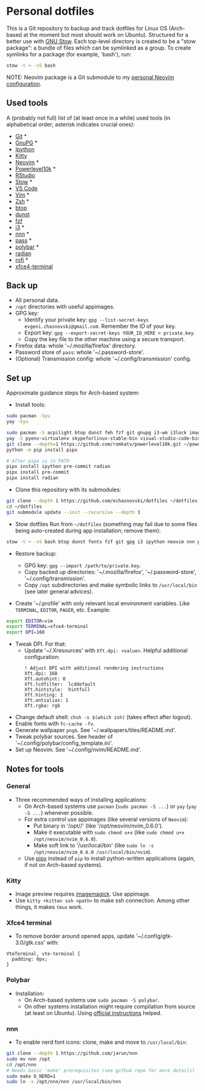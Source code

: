 # Personal dotfiles

This is a Git repository to backup and track dotfiles for Linux OS (Arch-based at the moment but most should work on Ubuntu). Structured for a better use with [GNU Stow](https://www.gnu.org/software/stow/). Each top-level directory is created to be a "stow package": a bundle of files which can be symlinked as a group. To create symlinks for a package (for example, 'bash'), run:

```bash
stow -t ~ -vS bash
```

NOTE: Neovim package is a Git submodule to my [personal Neovim configuration](https://github.com/echasnovski/nvim).

## Used tools

A (probably not full) list of (at least once in a while) used tools (in alphabetical order; asterisk indicates crucial ones):

- [Git](http://git-scm.com/) \*
- [GnuPG](https://gnupg.org/) \*
- [Ipython](https://ipython.org/)
- [Kitty](https://sw.kovidgoyal.net/kitty/binary/#manually-installing)
- [Neovim](https://github.com/neovim/neovim) \*
- [Powerlevel10k](https://github.com/romkatv/powerlevel10k) \*
- [RStudio](https://www.rstudio.com/)
- [Stow](https://www.gnu.org/software/stow/) \*
- [VS Code](https://code.visualstudio.com/)
- [Vim](https://www.vim.org/) \*
- [Zsh](https://www.zsh.org/) \*
- [btop](https://github.com/aristocratos/btop)
- [dunst](https://dunst-project.org/)
- [fzf](https://github.com/junegunn/fzf)
- [i3](https://i3wm.org/) \*
- [nnn](https://github.com/jarun/nnn) \*
- [pass](https://www.passwordstore.org/) \*
- [polybar](https://github.com/polybar/polybar) \*
- [radian](https://github.com/randy3k/radian)
- [rofi](https://github.com/davatorium/rofi) \*
- [xfce4-terminal](https://docs.xfce.org/apps/terminal/start)

## Back up

- All personal data.
- `/opt` directories with useful appimages.
- GPG key:
    - Identify your private key: `gpg --list-secret-keys evgeni.chasnovski@gmail.com`. Remember the ID of your key.
    - Export key: `gpg --export-secret-keys YOUR_ID_HERE > private.key`.
    - Copy the key file to the other machine using a secure transport.
- Firefox data: whole '~/.mozilla/firefox' directory.
- Password store of `pass`: whole '~/.password-store'.
- (Optional) Transmission config: whole '~/.config/transmission' config.

## Set up

Approximate guidance steps for Arch-based system:

- Install tools:

```bash
sudo pacman -Syu
yay -Syu

sudo pacman -S acpilight btop dunst feh fzf git gnupg i3-wm i3lock imagemagick maim openssl pass picom polybar pyenv python-pip r ripgrep rofi stow vim vlc xdotool xfce4-terminal xsel zsh
yay -S pyenv-virtualenv skypeforlinux-stable-bin visual-studio-code-bin
git clone --depth=1 https://github.com/romkatv/powerlevel10k.git ~/powerlevel10k
python -m pip install pipx

# After pipx is in PATH
pipx install ipython pre-commit radian
pipx install pre-commit
pipx install radian
```

- Clone this repository with its submodules:

```bash
git clone --depth 1 https://github.com/echasnovski/dotfiles ~/dotfiles
cd ~/dotfiles
git submodule update --init --recursive --depth 1
```

- Stow dotfiles Run from `~/dotfiles` (something may fail due to some files being auto-created during app installation; remove them):

```bash
stow -t ~ -vS bash btop dunst fonts fzf git gpg i3 ipython neovim nnn picom polybar radian rofi vim wallpapers xfce4 xorg zsh
```

- Restore backup:
  - GPG key: `gpg --import /path/to/private.key`.
  - Copy backed up directories: '~/.mozilla/firefox', '~/.password-store', '~/.config/transmission'.
  - Copy `/opt` subdirectories and make symbolic links to `/usr/local/bin` (see later general advices).

- Create '~/.profile' with only relevant local environment variables. Like `TERMINAL`, `EDITOR`, `PAGER`, etc. Example:

```bash
export EDITOR=vim
export TERMINAL=xfce4-terminal
export DPI=168
```

- Tweak DPI. For that:
    - Update '~/.Xresources' with `Xft.dpi: <value>`. Helpful additional configuration:
      ```
      ! Adjust DPI with additional rendering instructions
      Xft.dpi: 168
      Xft.autohint: 0
      Xft.lcdfilter:  lcddefault
      Xft.hintstyle:  hintfull
      Xft.hinting: 1
      Xft.antialias: 1
      Xft.rgba: rgb
      ```
- Change default shell: `chsh -s $(which zsh)` (takes effect after logout).
- Enable fonts with `fc-cache -fv`.
- Generate wallpaper `png`s. See '~/.wallpapers/tiles/README.md'.
- Tweak polybar sources. See header of '~/.config/polybar/config_template.ini'.
- Set up Neovim. See '~/.config/nvim/README.md'.

## Notes for tools

### General

- Three recommended ways of installing applications:
    - On Arch-based systems use `pacman` (`sudo pacman -S ...`) or `yay` (`yay -S ...`) whenever possible.
    - For extra control use appimages (like several versions of `Neovim`):
      - Put binary in '/opt/<app-name>/<app-binary>' (like '/opt/neovim/nvim_0.6.0').
      - Make it executable with `sudo chmod u+x` (like `sudo chmod u+x /opt/neovim/nvim_0.6.0`).
      - Make soft link to '/usr/local/bin' (like `sudo ln -s /opt/neovim/nvim_0.6.0 /usr/local/bin/nvim`).
    - Use [pipx](https://github.com/pypa/pipx) instead of `pip` to install python-written applications (again, if not on Arch-based systems).

### Kitty

- Image preview requires [imagemagick](https://imagemagick.org/script/download.php). Use appimage.
- Use `kitty +kitten ssh <path>` to make ssh connection. Among other things, it makes `tmux` work.

### Xfce4 terminal

- To remove border around opened apps, update '~/.config/gtk-3.0/gtk.css' with:
```
VteTerminal, vte-terminal {
  padding: 0px;
}
```

### Polybar

- Installation:
  - On Arch-based systems use `sudo pacman -S polybar`.
  - On other systems installation might require compilation from source (at least on Ubuntu). Using [official instructions](https://github.com/polybar/polybar/wiki/Compiling) helped.

### nnn

- To enable nerd font icons: clone, make and move to `/usr/local/bin`:

```bash
git clone --depth 1 https://github.com/jarun/nnn
sudo mv nnn /opt
cd /opt/nnn
# Needs basic 'make' prerequisites (see github repo for more details)
sudo make O_NERD=1
sudo ln -s /opt/nnn/nnn /usr/local/bin/nnn
```
